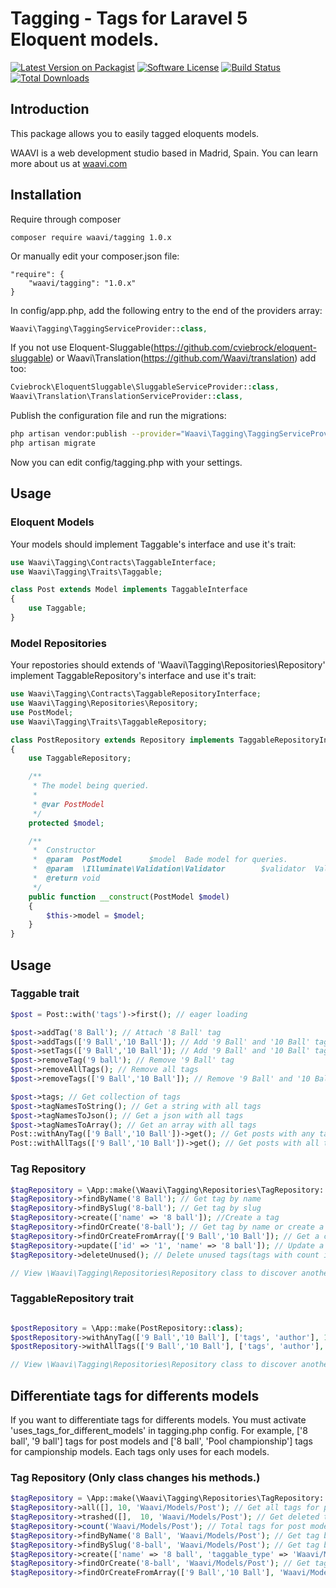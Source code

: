 # Tagging - Tags for Laravel 5 Eloquent models.

[![Latest Version on Packagist](https://img.shields.io/packagist/v/waavi/tagging.svg?style=flat-square)](https://packagist.org/packages/waavi/tagging)
[![Software License](https://img.shields.io/badge/license-MIT-brightgreen.svg?style=flat-square)](LICENSE.md)
[![Build Status](https://img.shields.io/travis/Waavi/tagging/master.svg?style=flat-square)](https://travis-ci.org/Waavi/tagging)
[![Total Downloads](https://img.shields.io/packagist/dt/waavi/tagging.svg?style=flat-square)](https://packagist.org/packages/waavi/tagging)

## Introduction

This package allows you to easily tagged eloquents models.

WAAVI is a web development studio based in Madrid, Spain. You can learn more about us at [waavi.com](http://waavi.com)

## Installation

Require through composer

```shell
composer require waavi/tagging 1.0.x
```

Or manually edit your composer.json file:
    
```shell
"require": {
    "waavi/tagging": "1.0.x"
}
```

In config/app.php, add the following entry to the end of the providers array:

```php
Waavi\Tagging\TaggingServiceProvider::class,
```

If you not use Eloquent-Sluggable(https://github.com/cviebrock/eloquent-sluggable) or Waavi\Translation(https://github.com/Waavi/translation) add too:
    
```php
Cviebrock\EloquentSluggable\SluggableServiceProvider::class,
Waavi\Translation\TranslationServiceProvider::class,    
```

Publish the configuration file and run the migrations:

```bash
php artisan vendor:publish --provider="Waavi\Tagging\TaggingServiceProvider"
php artisan migrate
```

Now you can edit config/tagging.php with your settings.

## Usage

### Eloquent Models

Your models should implement Taggable's interface and use it's trait:

```php
use Waavi\Tagging\Contracts\TaggableInterface;
use Waavi\Tagging\Traits\Taggable;

class Post extends Model implements TaggableInterface
{
    use Taggable;
} 
```

### Model Repositories

Your repostories should extends of 'Waavi\Tagging\Repositories\Repository' implement TaggableRepository's interface and use it's trait:

```php
use Waavi\Tagging\Contracts\TaggableRepositoryInterface;
use Waavi\Tagging\Repositories\Repository;
use PostModel;
use Waavi\Tagging\Traits\TaggableRepository;

class PostRepository extends Repository implements TaggableRepositoryInterface
{
    use TaggableRepository;

    /**
     * The model being queried.
     *
     * @var PostModel
     */
    protected $model;

    /**
     *  Constructor
     *  @param  PostModel      $model  Bade model for queries.
     *  @param  \Illuminate\Validation\Validator        $validator  Validator factory
     *  @return void
     */
    public function __construct(PostModel $model)
    {
        $this->model = $model;
    }
}
```

## Usage

### Taggable trait

```php
$post = Post::with('tags')->first(); // eager loading

$post->addTag('8 Ball'); // Attach '8 Ball' tag
$post->addTags(['9 Ball','10 Ball']); // Add '9 Ball' and '10 Ball' tags, also you always can use a string, for example: '9 Ball, 10 Ball'
$post->setTags(['9 Ball','10 Ball']); // Add '9 Ball' and '10 Ball' tags and remove other tags for example '8 ball', also you always can use a string, for example: '9 Ball, 10 Ball'
$post->removeTag('9 ball'); // Remove '9 Ball' tag
$post->removeAllTags(); // Remove all tags
$post->removeTags(['9 Ball','10 Ball']); // Remove '9 Ball' and '10 Ball' tags, also you always can use a string, for example: '9 Ball, 10 Ball'

$post->tags; // Get collection of tags
$post->tagNamesToString(); // Get a string with all tags
$post->tagNamesToJson(); // Get a json with all tags
$post->tagNamesToArray(); // Get an array with all tags
Post::withAnyTag(['9 Ball','10 Ball'])->get(); // Get posts with any tag listed, also you always can use a string, for example: '9 Ball, 10 Ball'
Post::withAllTags(['9 Ball','10 Ball'])->get(); // Get posts with all the tags, also you always can use a string, for example: '9 Ball, 10 Ball'
```

### Tag Repository

```php
$tagRepository = \App::make(\Waavi\Tagging\Repositories\TagRepository::class);
$tagRepository->findByName('8 Ball'); // Get tag by name
$tagRepository->findBySlug('8-ball'); // Get tag by slug
$tagRepository->create(['name' => '8 ball']); //Create a tag
$tagRepository->findOrCreate('8-ball'); // Get tag by name or create a tag if not exists.
$tagRepository->findOrCreateFromArray(['9 Ball','10 Ball']); // Get a collection of tags by name, create a tag if not exists.
$tagRepository->update(['id' => '1', 'name' => '8 ball']); // Update a especific tag
$tagRepository->deleteUnused(); // Delete unused tags(tags with count is zero).

// View \Waavi\Tagging\Repositories\Repository class to discover another methods.
```

### TaggableRepository trait

```php

$postRepository = \App::make(PostRepository::class);
$postRepository->withAnyTag(['9 Ball','10 Ball'], ['tags', 'author'], 10); // Get posts with any tag listed, also you always can use a string, for example: '9 Ball, 10 Ball'
$postRepository->withAllTags(['9 Ball','10 Ball'], ['tags', 'author'], 10); // Get posts with all the tags, also you always can use a string, for example: '9 Ball, 10 Ball'

// View \Waavi\Tagging\Repositories\Repository class to discover another methods.

```

## Differentiate tags for differents models

If you want to differentiate tags for differents models. You must activate 'uses_tags_for_different_models' in tagging.php config. For example, ['8 ball', '9 ball'] tags for post models and ['8 ball', 'Pool championship'] tags for campionship models. Each tags only uses for each models.

### Tag Repository (Only class changes his methods.)

```php
$tagRepository = \App::make(\Waavi\Tagging\Repositories\TagRepository::class);
$tagRepository->all([], 10, 'Waavi/Models/Post'); // Get all tags for post models
$tagRepository->trashed([],  10, 'Waavi/Models/Post'); // Get deleted tsag for post models
$tagRepository->count('Waavi/Models/Post'); // Total tags for post models
$tagRepository->findByName('8 Ball', 'Waavi/Models/Post'); // Get tag by name for post models
$tagRepository->findBySlug('8-ball', 'Waavi/Models/Post'); // Get tag by slug for post models
$tagRepository->create(['name' => '8 ball', 'taggable_type' => 'Waavi/Models/Post']); //Create a tag for post model
$tagRepository->findOrCreate('8-ball', 'Waavi/Models/Post'); // Get tag by name or create a tag for post models if not exists.
$tagRepository->findOrCreateFromArray(['9 Ball','10 Ball'], 'Waavi/Models/Post'); // Get a collection of tags by name, create a tag for post models if not exists.
```